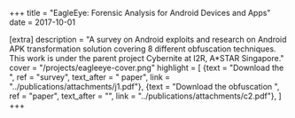 +++
title = "EagleEye: Forensic Analysis for Android Devices and Apps"
date = 2017-10-01

[extra]
description = "A survey on Android exploits and research on Android APK transformation solution covering 8 different obfuscation techniques. This work is under the parent project Cybernite at I2R, A*STAR Singapore."
cover = "/projects/eagleeye-cover.png"
highlight = [
    {text = "Download the ", ref = "survey", text_after = " paper", link = "../publications/attachments/j1.pdf"},
    {text = "Download the obfuscation ", ref = "paper", text_after = "", link = "../publications/attachments/c2.pdf"},
]
+++